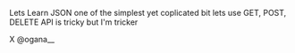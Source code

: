 Lets Learn JSON
one of the simplest yet coplicated bit
lets use GET, POST, DELETE
API is tricky but I'm tricker

X @ogana__

